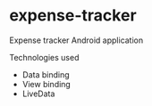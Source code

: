 # expense-tracker
Expense tracker Android application

Technologies used
* Data binding
* View binding
* LiveData
